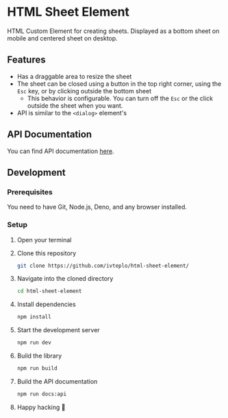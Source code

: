 # HTML Sheet Element

HTML Custom Element for creating sheets. Displayed as a bottom sheet on mobile and centered sheet on desktop.


## Features

- Has a draggable area to resize the sheet
- The sheet can be closed using a button in the top right corner, using the `Esc` key, or by clicking outside the bottom sheet
  - This behavior is configurable. You can turn off the `Esc` or the click outside the sheet when you want.
- API is similar to the `<dialog>` element's


## API Documentation

You can find API documentation [here](./documentation/API.md).


## Development

### Prerequisites

You need to have Git, Node.js, Deno, and any browser installed.

### Setup

1. Open your terminal

2. Clone this repository
    ```bash
    git clone https://github.com/ivteplo/html-sheet-element/
    ```

3. Navigate into the cloned directory
    ```bash
    cd html-sheet-element
    ```

4. Install dependencies
    ```bash
    npm install
    ```

5. Start the development server
    ```bash
    npm run dev
    ```

6. Build the library
    ```bash
    npm run build
    ```

7. Build the API documentation
    ```bash
    npm run docs:api
    ```

8. Happy hacking :tada:

